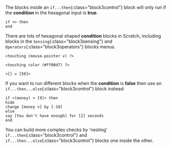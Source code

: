 The blocks inside an `if...then`{:class="block3control"} block will only run if the **condition** in the hexagonal input is **true**.

```blocks3
if <> then
end
```

There are lots of hexagonal shaped **condition** blocks in Scratch, including blocks in the `Sensing`{:class="block3sensing"} and `Operators`{:class="block3operators"} blocks menus.

```blocks3
<touching (mouse-pointer v) ?>

<touching color (#ff00d7) ?>

<[] = [50]>
```

If you want to run different blocks when the **condition** is **false** then use an `if...then...else`{:class="block3control"} block instead:

```blocks3
if <(money) > [9]> then
hide
change [money v] by [-10]
else
say [You don't have enough] for [2] seconds
end
```

You can build more complex checks by 'nesting' `if...then`{:class="block3control"} and `if...then...else`{:class="block3control"} blocks one inside the other.
